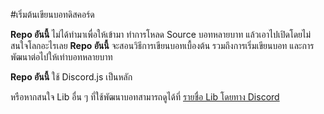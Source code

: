 ﻿#เริ่มต้นเขียนบอทดิสคอร์ด

**Repo อันนี้** ไม่ได้ทำมาเพื่อให้เข้ามา ทำการโหลด Source บอทหลายบาท
แล้วเอาไปเปิดโดยไม่สนใจโลกอะไรเลย
**Repo อันนี้** จะสอนวิธีการเขียนบอทเบื้องต้น รวมถึงการเริ่มเขียนบอท และการพัฒนาต่อไปให้เท่าบอทหลายบาท

**Repo อันนี้** ใช้ Discord.js เป็นหลัก

หรือหากสนใจ Lib อื่น ๆ ที่ใช้พัฒนาบอทสามารถดูได้ที่
[รายชื่อ Lib โดยทาง Discord](https://discord.com/developers/docs/topics/community-resources)